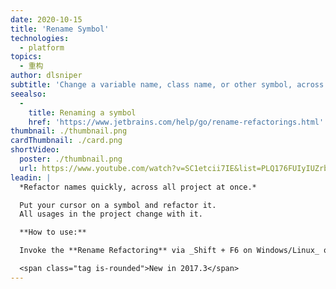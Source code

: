 ```yaml
---
date: 2020-10-15
title: 'Rename Symbol'
technologies:
  - platform
topics:
  - 重构
author: dlsniper
subtitle: 'Change a variable name, class name, or other symbol, across the project.'
seealso:
  - 
    title: Renaming a symbol
    href: 'https://www.jetbrains.com/help/go/rename-refactorings.html'
thumbnail: ./thumbnail.png
cardThumbnail: ./card.png
shortVideo:
  poster: ./thumbnail.png
  url: https://www.youtube.com/watch?v=SC1etcii7IE&list=PLQ176FUIyIUZrbrlz4AY1V8VzBJKZyVlW&index=118
leadin: |
  *Refactor names quickly, across all project at once.*

  Put your cursor on a symbol and refactor it.
  All usages in the project change with it.

  **How to use:**

  Invoke the **Rename Refactoring** via _Shift + F6 on Windows/Linux_ or _⇧ + F6 on macOS_.

  <span class="tag is-rounded">New in 2017.3</span>
---
```


